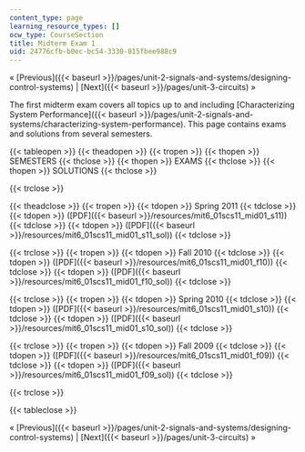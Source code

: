 ```yaml
---
content_type: page
learning_resource_types: []
ocw_type: CourseSection
title: Midterm Exam 1
uid: 24776cfb-b0ec-bc54-3330-815fbee988c9
---
```


« [Previous]({{< baseurl >}}/pages/unit-2-signals-and-systems/designing-control-systems) | [Next]({{< baseurl >}}/pages/unit-3-circuits) »

The first midterm exam covers all topics up to and including [Characterizing System Performance]({{< baseurl >}}/pages/unit-2-signals-and-systems/characterizing-system-performance). This page contains exams and solutions from several semesters.

{{< tableopen >}}
{{< theadopen >}}
{{< tropen >}}
{{< thopen >}}
SEMESTERS
{{< thclose >}}
{{< thopen >}}
EXAMS
{{< thclose >}}
{{< thopen >}}
SOLUTIONS
{{< thclose >}}

{{< trclose >}}

{{< theadclose >}}
{{< tropen >}}
{{< tdopen >}}
Spring 2011
{{< tdclose >}}
{{< tdopen >}}
([PDF]({{< baseurl >}}/resources/mit6_01scs11_mid01_s11))
{{< tdclose >}}
{{< tdopen >}}
([PDF]({{< baseurl >}}/resources/mit6_01scs11_mid01_s11_sol))
{{< tdclose >}}

{{< trclose >}}
{{< tropen >}}
{{< tdopen >}}
Fall 2010
{{< tdclose >}}
{{< tdopen >}}
([PDF]({{< baseurl >}}/resources/mit6_01scs11_mid01_f10))
{{< tdclose >}}
{{< tdopen >}}
([PDF]({{< baseurl >}}/resources/mit6_01scs11_mid01_f10_sol))
{{< tdclose >}}

{{< trclose >}}
{{< tropen >}}
{{< tdopen >}}
Spring 2010
{{< tdclose >}}
{{< tdopen >}}
([PDF]({{< baseurl >}}/resources/mit6_01scs11_mid01_s10))
{{< tdclose >}}
{{< tdopen >}}
([PDF]({{< baseurl >}}/resources/mit6_01scs11_mid01_s10_sol))
{{< tdclose >}}

{{< trclose >}}
{{< tropen >}}
{{< tdopen >}}
Fall 2009
{{< tdclose >}}
{{< tdopen >}}
([PDF]({{< baseurl >}}/resources/mit6_01scs11_mid01_f09))
{{< tdclose >}}
{{< tdopen >}}
([PDF]({{< baseurl >}}/resources/mit6_01scs11_mid01_f09_sol))
{{< tdclose >}}

{{< trclose >}}

{{< tableclose >}}

« [Previous]({{< baseurl >}}/pages/unit-2-signals-and-systems/designing-control-systems) | [Next]({{< baseurl >}}/pages/unit-3-circuits) »
